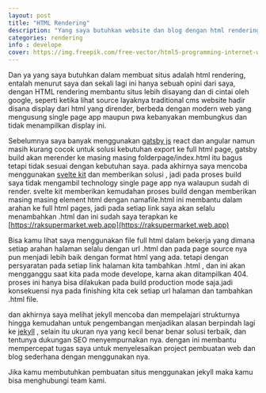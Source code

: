 ```yaml
---
layout: post
title: "HTML Rendering"
description: "Yang saya butuhkan website dan blog dengan html rendering"
categories: rendering
info : develope
cover: https://img.freepik.com/free-vector/html5-programming-internet-website-development-web-application-engineering-script-writing-html-code-optimization-programmer-fixing-bugs-concept-illustration_335657-2025.jpg?size=338&ext=jpg
---
```

Dan ya yang saya butuhkan dalam membuat situs adalah html rendering, entalah menurut saya dan sekali lagi ini hanya sebuah opini dari saya, dengan HTML rendering membantu situs lebih disayang dan di cintai oleh google, seperti ketika lihat source layaknya traditional cms website hadir disana display dari html yang dirender, berbeda dengan modern web yang mengusung single page app maupun pwa kebanyakan membungkus dan tidak menampilkan display ini.

Sebelumnya saya banyak menggunakan [gatsby js](https://gatsbyjs.org) react dan angular namun masih kurang cocok untuk solusi kebutuhan export ke full html page, gatsby build akan merender ke masing masing folderpage/index.html itu bagus tetapi tidak sesuai dengan kebutuhan saya. pada akhirnya saya mencoba menggunakan [svelte kit](https://kit.svelte.dev) dan memberikan solusi , jadi pada proses build saya tidak mengambil technology single page app nya walaupun sudah di render. svelte kit memberikan kemudahan proses build dengan memberikan masing masing element html dengan namafile.html ini membantu dalam arahan ke full html pages, jadi pada setiap link saya akan selalu menambahkan .html dan ini sudah saya terapkan ke [https://raksupermarket.web.app](https://raksupermarket.web.app)

Bisa kamu lihat saya menggunakan file full html dalam bekerja yang dimana setiap arahan halaman selalu dengan url .html dan pada page source nya pun menjadi lebih baik dengan format html yang ada. tetapi dengan persyaratan pada setiap link halaman kita tambahkan .html , dan ini akan mengganggu saat kita pada mode develope, karna akan ditampilkan 404. proses ini hanya bisa dilakukan pada build production mode saja.jadi konsekuensi nya pada finishing kita cek setiap url halaman dan tambahkan .html file.

dan akhirnya saya melihat jekyll mencoba dan mempelajari strukturnya hingga kemudahan untuk pengembangan menjadikan alasan berpindah lagi ke [jekyll](https://jekyllrb.com) , selain itu ukuran nya yang kecil benar benar solusi terbaik, dan tentunya dukungan SEO menyempurnakan nya. dengan ini membantu mempercepat tugas saya untuk menyelesaikan project pembuatan web dan blog sederhana dengan menggunakan nya.

Jika kamu membutuhkan pembuatan situs menggunakan jekyll maka kamu bisa menghubungi team kami.